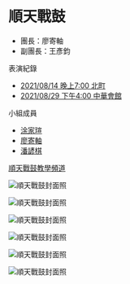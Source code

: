 # 順天戰鼓

- 團長：廖寄軸
- 副團長：王彥鈞

表演紀錄

- [2021/08/14 晚上7:00 北町]()
- [2021/08/29 下午4:00 中華會館]()

小組成員

- [涂家瑄](https://pecu.github.io/PecuLab4SEP/%E6%B6%82%E5%AE%B6%E7%91%84/)
- [廖寄軸](https://pecu.github.io/PecuLab4SEP/%E5%BB%96%E5%AF%84%E8%BB%B8/)
- [潘諺棋](https://github.com/pecu/PecuLab4SEP/tree/main/%E6%BD%98%E8%AB%BA%E6%A3%8B)


[順天戰鼓教學頻道](https://www.youtube.com/channel/UCS7KbYHQj6qi1EVAIlgRKZw/featured)

![順天戰鼓封面照](/img/cover.jpg)

![順天戰鼓封面照](/img/1.jpg)

![順天戰鼓封面照](/img/2.jpg)

![順天戰鼓封面照](/img/3.jpg)

![順天戰鼓封面照](/img/4.jpg)

![順天戰鼓封面照](/img/5.jpg)


